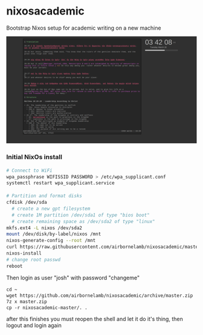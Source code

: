 # nixosacademic
Bootstrap Nixos setup for academic writing on a new machine

![nixosacademic preview](https://raw.githubusercontent.com/airbornelamb/nixosacademic/master/preview.png)

### Initial NixOs install

```bash
# Connect to WiFi
wpa_passphrase WIFISSID PASSWORD > /etc/wpa_supplicant.conf
systemctl restart wpa_supplicant.service

# Partition and format disks
cfdisk /dev/sda
  # create a new gpt filesystem
  # create 1M partition /dev/sda1 of type "bios boot"
  # create remaining space as /dev/sda2 of type "linux"
mkfs.ext4 -L nixos /dev/sda2
mount /dev/disk/by-label/nixos /mnt
nixos-generate-config --root /mnt
curl https://raw.githubusercontent.com/airbornelamb/nixosacademic/master/configuration.nix -o /mnt/etc/nixos/configuration.nix
nixos-install
# change root passwd
reboot
```

Then login as user "josh" with password "changeme"

```
cd ~
wget https://github.com/airbornelamb/nixosacademic/archive/master.zip
7z x master.zip
cp -r nixosacademic-master/. .
```

after this finishes you must reopen the shell and let it do it's thing, then logout and login again
